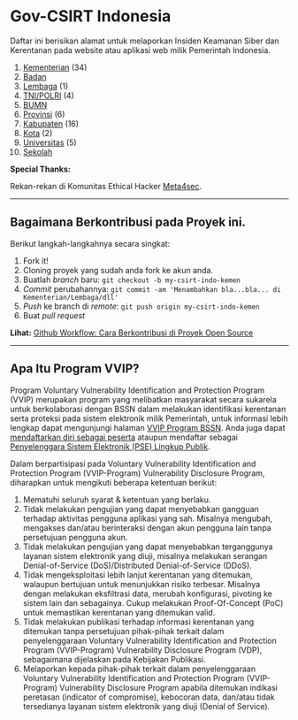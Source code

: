 # Gov-CSIRT Indonesia

Daftar ini berisikan alamat untuk melaporkan Insiden Keamanan Siber dan Kerentanan pada website atau aplikasi web milik Pemerintah Indonesia.

1. [Kementerian](../master/csirt-indo-kemen.csv) (34)
2. [Badan](../master/csirt-indo-badan.csv)
3. [Lembaga](../master/csirt-indo-lembaga.csv) (1)
4. [TNI/POLRI](../master/csirt-indo-tni-polri.csv) (4)
5. [BUMN](../master/csirt-indo-bumn.csv)
6. [Provinsi](../master/csirt-indo-prov.csv) (6)
7. [Kabupaten](../master/csirt-indo-kab.csv) (16)
8. [Kota](../master/csirt-indo-kota.csv) (2)
9. [Universitas](../master/csirt-indo-univ.csv) (5)
10. [Sekolah](../master/csirt-indo-sch.csv)

**Special Thanks:**

Rekan-rekan di Komunitas Ethical Hacker  [Meta4sec](https://meta4sec.com/).

----

## Bagaimana Berkontribusi pada Proyek ini.

Berikut langkah-langkahnya secara singkat:

1. Fork it!
2. Cloning proyek yang sudah anda fork ke akun anda.
3. Buatlah *branch* baru: `git checkout -b my-csirt-indo-kemen`
4. *Commit* perubahannya: `git commit -am 'Menambahkan bla...bla... di Kementerian/Lembaga/dll'`
5. *Push* ke branch di *remote*: `git push origin my-csirt-indo-kemen`
6. Buat *pull request*

**Lihat:** [Github Workflow: Cara Berkontribusi di Proyek Open Source](https://www.petanikode.com/github-workflow/)

----

## Apa Itu Program VVIP?
Program Voluntary Vulnerability Identification and Protection Program (VVIP) merupakan program yang melibatkan masyarakat secara sukarela untuk berkolaborasi dengan BSSN dalam melakukan identifikasi kerentanan serta proteksi pada sistem elektronik milik Pemerintah, untuk informasi lebih lengkap dapat mengunjungi halaman [VVIP Program BSSN](https://pilot.vvip-program.id/). Anda juga dapat [mendaftarkan diri sebagai peserta](https://pilot.vvip-program.id/register) ataupun mendaftar sebagai [Penyelenggara Sistem Elektronik (PSE) Lingkup Publik](https://pilot.vvip-program.id/register-pse).

Dalam berpartisipasi pada Voluntary Vulnerability Identification and Protection Program (VVIP-Program) Vulnerability Disclosure Program, diharapkan untuk mengikuti beberapa ketentuan berikut:

1. Mematuhi seluruh syarat & ketentuan yang berlaku.
2. Tidak melakukan pengujian yang dapat menyebabkan gangguan terhadap aktivitas pengguna aplikasi yang sah. Misalnya mengubah, mengakses dan/atau berinteraksi dengan akun pengguna lain tanpa persetujuan pengguna akun.
3. Tidak melakukan pengujian yang dapat menyebabkan terganggunya layanan sistem elektronik yang diuji, misalnya melakukan serangan Denial-of-Service (DoS)/Distributed Denial-of-Service (DDoS).
4. Tidak mengeksploitasi lebih lanjut kerentanan yang ditemukan, walaupun bertujuan untuk menunjukkan risiko terbesar. Misalnya dengan melakukan eksfiltrasi data, merubah konfigurasi, pivoting ke sistem lain dan sebagainya. Cukup melakukan Proof-Of-Concept (PoC) untuk memastikan kerentanan yang ditemukan valid.
5. Tidak melakukan publikasi terhadap informasi kerentanan yang ditemukan tanpa persetujuan pihak-pihak terkait dalam penyelenggaraan Voluntary Vulnerability Identification and Protection Program (VVIP-Program) Vulnerability Disclosure Program (VDP), sebagaimana dijelaskan pada Kebijakan Publikasi.
6. Melaporkan kepada pihak-pihak terkait dalam penyelenggaraan Voluntary Vulnerability Identification and Protection Program (VVIP-Program) Vulnerability Disclosure Program apabila ditemukan indikasi peretasan (indicator of compromise), kebocoran data, dan/atau tidak tersedianya layanan sistem elektronik yang diuji (Denial of Service).
